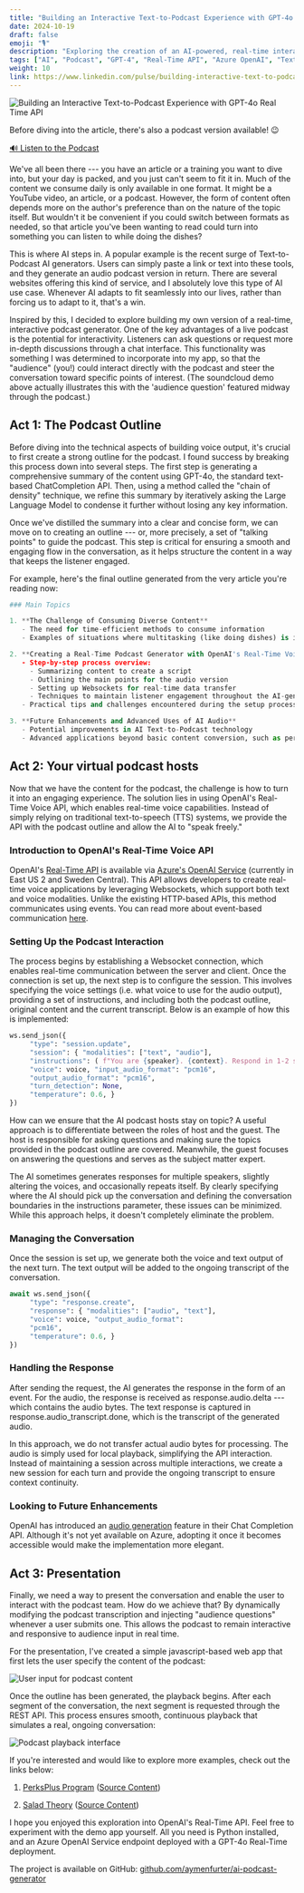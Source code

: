 ```yaml
---
title: "Building an Interactive Text-to-Podcast Experience with GPT-4o Real Time API"
date: 2024-10-19
draft: false
emoji: "🎙️"
description: "Exploring the creation of an AI-powered, real-time interactive podcast generator using OpenAI's Real-Time Voice API and Azure services."
tags: ["AI", "Podcast", "GPT-4", "Real-Time API", "Azure OpenAI", "Text-to-Speech"]
weight: 10
link: https://www.linkedin.com/pulse/building-interactive-text-to-podcast-experience-gpt-4o-aymen-furter
---
```


![Building an Interactive Text-to-Podcast Experience with GPT-4o Real Time API](/images/article-cover.png)

Before diving into the article, there's also a podcast version available! 😉

[🔊 Listen to the Podcast](https://soundcloud.com/aymen-furter/ai-generated-podcast-demo-1)

We've all been there --- you have an article or a training you want to dive into, but your day is packed, and you just can't seem to fit it in. Much of the content we consume daily is only available in one format. It might be a YouTube video, an article, or a podcast. However, the form of content often depends more on the author's preference than on the nature of the topic itself. But wouldn't it be convenient if you could switch between formats as needed, so that article you've been wanting to read could turn into something you can listen to while doing the dishes?

This is where AI steps in. A popular example is the recent surge of Text-to-Podcast AI generators. Users can simply paste a link or text into these tools, and they generate an audio podcast version in return. There are several websites offering this kind of service, and I absolutely love this type of AI use case. Whenever AI adapts to fit seamlessly into our lives, rather than forcing us to adapt to it, that's a win.

Inspired by this, I decided to explore building my own version of a real-time, interactive podcast generator. One of the key advantages of a live podcast is the potential for interactivity. Listeners can ask questions or request more in-depth discussions through a chat interface. This functionality was something I was determined to incorporate into my app, so that the "audience" (you!) could interact directly with the podcast and steer the conversation toward specific points of interest. (The soundcloud demo above actually illustrates this with the 'audience question' featured midway through the podcast.)

## Act 1: The Podcast Outline

Before diving into the technical aspects of building voice output, it's crucial to first create a strong outline for the podcast. I found success by breaking this process down into several steps. The first step is generating a comprehensive summary of the content using GPT-4o, the standard text-based ChatCompletion API. Then, using a method called the "chain of density" technique, we refine this summary by iteratively asking the Large Language Model to condense it further without losing any key information. 

Once we've distilled the summary into a clear and concise form, we can move on to creating an outline --- or, more precisely, a set of "talking points" to guide the podcast. This step is critical for ensuring a smooth and engaging flow in the conversation, as it helps structure the content in a way that keeps the listener engaged. 

For example, here's the final outline generated from the very article you're reading now:

```python
### Main Topics

1. **The Challenge of Consuming Diverse Content**
   - The need for time-efficient methods to consume information
   - Examples of situations where multitasking (like doing dishes) is ideal for audio content

2. **Creating a Real-Time Podcast Generator with OpenAI's Real-Time Voice API**
   - Step-by-step process overview:
     - Summarizing content to create a script
     - Outlining the main points for the audio version
     - Setting up Websockets for real-time data transfer
     - Techniques to maintain listener engagement throughout the AI-generated audio
   - Practical tips and challenges encountered during the setup process

3. **Future Enhancements and Advanced Uses of AI Audio**
   - Potential improvements in AI Text-to-Podcast technology
   - Advanced applications beyond basic content conversion, such as personalized audio newsletters and interactive voice responses
```

## Act 2: Your virtual podcast hosts

Now that we have the content for the podcast, the challenge is how to turn it into an engaging experience. The solution lies in using OpenAI's Real-Time Voice API, which enables real-time voice capabilities. Instead of simply relying on traditional text-to-speech (TTS) systems, we provide the API with the podcast outline and allow the AI to "speak freely." 

### Introduction to OpenAI's Real-Time Voice API

OpenAI's [Real-Time API](https://openai.com/index/introducing-the-realtime-api/) is available via [Azure's OpenAI Service](https://learn.microsoft.com/en-us/azure/ai-services/openai/realtime-audio-quickstart) (currently in East US 2 and Sweden Central). This API allows developers to create real-time voice applications by leveraging Websockets, which support both text and voice modalities. Unlike the existing HTTP-based APIs, this method communicates using events. You can read more about event-based communication [here](https://platform.openai.com/docs/guides/realtime/events).

### Setting Up the Podcast Interaction

The process begins by establishing a Websocket connection, which enables real-time communication between the server and client. Once the connection is set up, the next step is to configure the session. This involves specifying the voice settings (i.e. what voice to use for the audio output), providing a set of instructions, and including both the podcast outline, original content and the current transcript. Below is an example of how this is implemented:

```python
ws.send_json({
     "type": "session.update",
     "session": { "modalities": ["text", "audio"],
     "instructions": ( f"You are {speaker}. {context}. Respond in 1-2 sentences at a time. " f"Continue the conversation from where it left off:\n" f"{combined_transcript}\n\n{speaker}: <your new message>" ),
     "voice": voice, "input_audio_format": "pcm16",
     "output_audio_format": "pcm16",
     "turn_detection": None,
     "temperature": 0.6, }
})
```

How can we ensure that the AI podcast hosts stay on topic? A useful approach is to differentiate between the roles of host and the guest. The host is responsible for asking questions and making sure the topics provided in the podcast outline are covered. Meanwhile, the guest focuses on answering the questions and serves as the subject matter expert. 

The AI sometimes generates responses for multiple speakers, slightly altering the voices, and occasionally repeats itself. By clearly specifying where the AI should pick up the conversation and defining the conversation boundaries in the instructions parameter, these issues can be minimized. While this approach helps, it doesn't completely eliminate the problem.

### Managing the Conversation

Once the session is set up, we generate both the voice and text output of the next turn. The text output will be added to the ongoing transcript of the conversation.

```python
await ws.send_json({
     "type": "response.create",
     "response": { "modalities": ["audio", "text"],
     "voice": voice, "output_audio_format":
     "pcm16",
     "temperature": 0.6, }
})
```

### Handling the Response

After sending the request, the AI generates the response in the form of an event. For the audio, the response is received as response.audio.delta --- which contains the audio bytes. The text response is captured in response.audio_transcript.done, which is the transcript of the generated audio.

In this approach, we do not transfer actual audio bytes for processing. The audio is simply used for local playback, simplifying the API interaction. Instead of maintaining a session across multiple interactions, we create a new session for each turn and provide the ongoing transcript to ensure context continuity.

### Looking to Future Enhancements

OpenAI has introduced an [audio generation](https://platform.openai.com/docs/guides/audio) feature in their Chat Completion API. Although it's not yet available on Azure, adopting it once it becomes accessible would make the implementation more elegant.

## Act 3: Presentation

Finally, we need a way to present the conversation and enable the user to interact with the podcast team. How do we achieve that? By dynamically modifying the podcast transcription and injecting "audience questions" whenever a user submits one. This allows the podcast to remain interactive and responsive to audience input in real time.

For the presentation, I've created a simple javascript-based web app that first lets the user specify the content of the podcast: 

![User input for podcast content](/images/user-input.png)

Once the outline has been generated, the playback begins. After each segment of the conversation, the next segment is requested through the REST API. This process ensures smooth, continuous playback that simulates a real, ongoing conversation: 

![Podcast playback interface](/images/playback-interface.png)

If you're interested and would like to explore more examples, check out the links below:

1) [PerksPlus Program](https://soundcloud.com/aymen-furter/ai-generated-podcast-demo-3?si=46b987ead9a541e5b2fad714807fde30&utm_source=clipboard&utm_medium=text&utm_campaign=social_sharing) ([Source Content](https://github.com/Azure-Samples/chat-with-your-data-solution-accelerator/blob/main/data/PerksPlus.pdf))

2) [Salad Theory](https://soundcloud.com/aymen-furter/ai-podcast-generator-demo?si=486524b77f77444d8ef402b13c1c0827&utm_source=clipboard&utm_medium=text&utm_campaign=social_sharing) ([Source Content](https://saladtheory.github.io/))

I hope you enjoyed this exploration into OpenAI's Real-Time API. Feel free to experiment with the demo app yourself. All you need is Python installed, and an Azure OpenAI Service endpoint deployed with a GPT-4o Real-Time deployment.

The project is available on GitHub: [github.com/aymenfurter/ai-podcast-generator](https://github.com/aymenfurter/ai-podcast-generator)